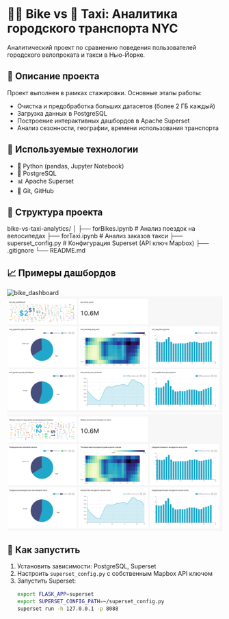 # 🚴‍♀️ Bike vs 🚕 Taxi: Аналитика городского транспорта NYC

Аналитический проект по сравнению поведения пользователей городского велопроката и такси в Нью-Йорке.

## 📂 Описание проекта

Проект выполнен в рамках стажировки. Основные этапы работы:

- Очистка и предобработка больших датасетов (более 2 ГБ каждый)
- Загрузка данных в PostgreSQL
- Построение интерактивных дашбордов в Apache Superset
- Анализ сезонности, географии, времени использования транспорта

## 🔧 Используемые технологии

- 🐍 Python (pandas, Jupyter Notebook)
- 🐘 PostgreSQL
- 📊 Apache Superset
- 📁 Git, GitHub

## 📁 Структура проекта

bike-vs-taxi-analytics/
│
├── forBikes.ipynb # Анализ поездок на велосипедах
├── forTaxi.ipynb # Анализ заказов такси
├── superset_config.py # Конфигурация Superset (API ключ Mapbox)
├── .gitignore
└── README.md

## 📈 Примеры дашбордов

![bike_dashboard](images/bike.jpg)
![taxi_dashboard](images/taxi.jpg)
![taxi_vs_bikes_dashboard](images/taxi-vs-bikes.jpg)

## 🚀 Как запустить

1. Установить зависимости: PostgreSQL, Superset
2. Настроить `superset_config.py` с собственным Mapbox API ключом
3. Запустить Superset:
   ```bash
   export FLASK_APP=superset
   export SUPERSET_CONFIG_PATH=~/superset_config.py
   superset run -h 127.0.0.1 -p 8088
